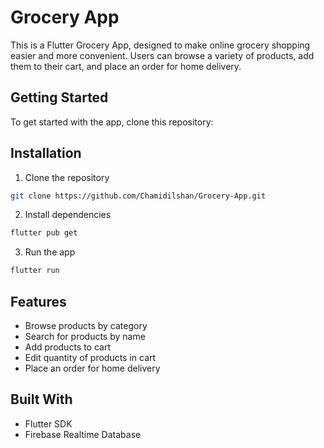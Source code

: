 # Grocery App
This is a Flutter Grocery App, designed to make online grocery shopping easier and more convenient. Users can browse a variety of products, add them to their cart, and place an order for home delivery.

## Getting Started
To get started with the app, clone this repository:

## Installation

1. Clone the repository

```bash
git clone https://github.com/Chamidilshan/Grocery-App.git

```
2. Install dependencies

```bash
flutter pub get

```
3. Run the app

```bash
flutter run

```


## Features
- Browse products by category
- Search for products by name
- Add products to cart
- Edit quantity of products in cart
- Place an order for home delivery

## Built With
- Flutter SDK
- Firebase Realtime Database
